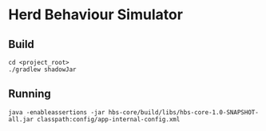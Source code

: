 # Herd Behaviour Simulator

## Build
```
cd <project_root>
./gradlew shadowJar
```

## Running
```
java -enableassertions -jar hbs-core/build/libs/hbs-core-1.0-SNAPSHOT-all.jar classpath:config/app-internal-config.xml
```
